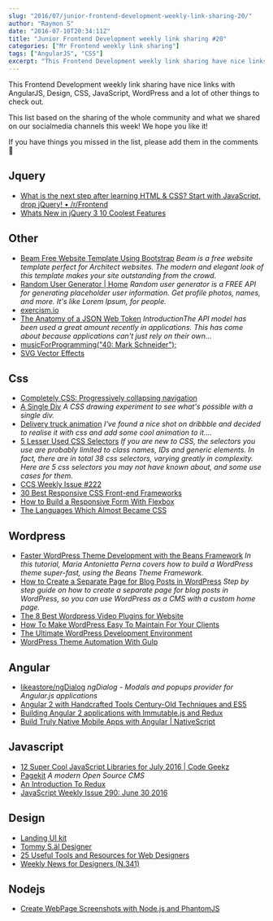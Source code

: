 ```yaml
---
slug: "2016/07/junior-frontend-development-weekly-link-sharing-20/"
author: "Raymon S"
date: "2016-07-10T20:34:11Z"
title: "Junior Frontend Development weekly link sharing #20"
categories: ["Mr Frontend weekly link sharing"]
tags: ["AngularJS", "CSS"]
excerpt: "This Frontend Development weekly link sharing have nice links with AngularJS, Design, CSS, JavaScri..."
---
```


This Frontend Development weekly link sharing have nice links with AngularJS, Design, CSS, JavaScript, WordPress and a lot of other things to check out.

This list based on the sharing of the whole community and what we shared on our socialmedia channels this week! We hope you like it!

If you have things you missed in the list, please add them in the comments 🙂

## Jquery

* [What is the next step after learning HTML & CSS? Start with JavaScript, drop jQuery! • /r/Frontend](https://www.reddit.com/r/Frontend/comments/4pxqf6/what_is_the_next_step_after_learning_htm_css/ "What is the next step after learning HTML & CSS? Start with JavaScript, drop jQuery! • /r/Frontend")
* [Whats New in jQuery 3 10 Coolest Features](http://buff.ly/29bxS5P "Whats New in jQuery 3 10 Coolest Features")

## Other

* [Beam Free Website Template Using Bootstrap](https://freehtml5.co/beam-free-website-template-using-bootstrap/ "Beam Free Website Template Using Bootstrap") _Beam is a free website template perfect for Architect websites. The modern and elegant look of this template makes your site outstanding from the crowd._
* [Random User Generator | Home](https://randomuser.me "Random User Generator | Home") _Random user generator is a FREE API for generating placeholder user information. Get profile photos, names, and more. It's like Lorem Ipsum, for people._
* [exercism.io](http://exercism.io/ "exercism.io")
* [The Anatomy of a JSON Web Token](https://scotch.io/tutorials/the-anatomy-of-a-json-web-token "The Anatomy of a JSON Web Token") _IntroductionThe API model has been used a great amount recently in applications. This has come about because applications can't just rely on their own..._
* [musicForProgramming("40: Mark Schneider");](http://buff.ly/29fTZcz "musicForProgramming(")
* [SVG Vector Effects](http://buff.ly/29p4gqI "SVG Vector Effects - Call Me Nick")

## Css

* [Completely CSS: Progressively collapsing navigation](http://codepen.io/KenanYusuf/pen/JKEjOR "Completely CSS: Progressively collapsing navigation")
* [A Single Div](http://a.singlediv.com/ "A Single Div") _A CSS drawing experiment to see what's possible with a single div._
* [Delivery truck animation](http://codepen.io/donnervetter/pen/VjzLgE "Delivery truck animation") _I've found a nice shot on dribbble and decided to realise it with css and add some cool animation to it...._
* [5 Lesser Used CSS Selectors](https://bitsofco.de/5-lesser-used-css-selectors/ "5 Lesser Used CSS Selectors") _If you are new to CSS, the selectors you use are probably limited to class names, IDs and generic elements. In fact, there are in total 38 css selectors, varying greatly in complexity. Here are 5 css selectors you may not have known about, and some use cases for them._
* [CCS Weekly Issue #222](http://buff.ly/29kfo84 "Issue #222")
* [30 Best Responsive CSS Front-end Frameworks](http://buff.ly/29w9vUi "30 Best Responsive CSS Front-end Frameworks")
* [How to Build a Responsive Form With Flexbox](http://buff.ly/29sVW9T "How to Build a Responsive Form With Flexbox")
* [The Languages Which Almost Became CSS](http://buff.ly/29gnxJ6 "The Languages Which Almost Became CSS - Eager Blog")

## Wordpress

* [Faster WordPress Theme Development with the Beans Framework](https://www.sitepoint.com/faster-wordpress-theme-development-beans-framework/ "Faster WordPress Theme Development with the Beans Framework") _In this tutorial, Maria Antonietta Perna covers how to build a WordPress theme super-fast, using the Beans Theme Framework._
* [How to Create a Separate Page for Blog Posts in WordPress](http://www.wpbeginner.com/wp-tutorials/how-to-create-a-separate-page-for-blog-posts-in-wordpress/ "How to Create a Separate Page for Blog Posts in WordPress") _Step by step guide on how to create a separate page for blog posts in WordPress, so you can use WordPress as a CMS with a custom home page._
* [The 8 Best Wordpress Video Plugins for Website](http://buff.ly/29x9orQ "The 8 Best Wordpress Video Plugins for Website")
* [How To Make WordPress Easy To Maintain For Your Clients](http://buff.ly/29qfdoY "How To Make WordPress Easy To Maintain For Your Clients Smashing Magazine")
* [The Ultimate WordPress Development Environment](http://buff.ly/29isgJ7 "The Ultimate WordPress Development Environment")
* [WordPress Theme Automation With Gulp](http://buff.ly/29iJN3Q "WordPress Theme Automation With Gulp")

## Angular

* [likeastore/ngDialog](https://github.com/likeastore/ngDialog "likeastore/ngDialog") _ngDialog - Modals and popups provider for Angular.js applications_
* [Angular 2 with Handcrafted Tools Century-Old Techniques and ES5](http://buff.ly/29tdD7o "Angular 2 with Handcrafted Tools Century-Old Techniques and ES5 - One Hungry Mind")
* [Building Angular 2 applications with Immutable.js and Redux](http://buff.ly/29oMaG3 "Building Angular 2 applications with Immutable.js and Redux")
* [Build Truly Native Mobile Apps with Angular | NativeScript](http://buff.ly/29pV7y8 "Build Truly Native Mobile Apps with Angular | NativeScript")

## Javascript

* [12 Super Cool JavaScript Libraries for July 2016 | Code Geekz](http://buff.ly/29x8UlC "12 Super Cool JavaScript Libraries for July 2016 | Code Geekz")
* [Pagekit](http://buff.ly/29gwNws "Pagekit") _A modern Open Source CMS_
* [An Introduction To Redux](http://buff.ly/29idClg "An Introduction To Redux Smashing Magazine")
* [JavaScript Weekly Issue 290: June 30 2016](http://buff.ly/29q7bzR "JavaScript Weekly Issue 290: June 30 2016")

## Design

* [Landing UI kit](http://buff.ly/29krMAi "Landing UI kit")
* [Tommy S.äl Designer](http://buff.ly/29hnjCW "Tommy S.äl Designer")
* [25 Useful Tools and Resources for Web Designers](http://buff.ly/29GZz8e "25 Useful Tools and Resources for Web Designers - Speckyboy")
* [Weekly News for Designers (N.341)](http://buff.ly/29Egt7v "Weekly News for Designers (N.341) - anime.js Flex Layout Attribute CSS Tooltip Library")

## Nodejs

* [Create WebPage Screenshots with Node.js and PhantomJS](http://buff.ly/29qLyiV "Create WebPage Screenshots with Node.js and PhantomJS")